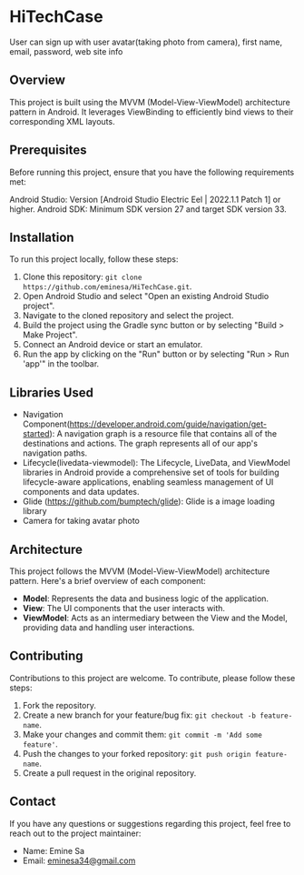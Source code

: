 # HiTechCase

User can sign up with user avatar(taking photo from camera), first name, email, password, web site info

## Overview

This project is built using the MVVM (Model-View-ViewModel) architecture pattern in Android. It leverages ViewBinding to efficiently bind views to their corresponding XML layouts.


## Prerequisites

Before running this project, ensure that you have the following requirements met:

Android Studio: Version [Android Studio Electric Eel | 2022.1.1 Patch 1] or higher.
Android SDK: Minimum SDK version 27 and target SDK version 33.


## Installation

To run this project locally, follow these steps:

1. Clone this repository: `git clone https://github.com/eminesa/HiTechCase.git`.
2. Open Android Studio and select "Open an existing Android Studio project".
3. Navigate to the cloned repository and select the project.
4. Build the project using the Gradle sync button or by selecting "Build > Make Project".
5. Connect an Android device or start an emulator.
6. Run the app by clicking on the "Run" button or by selecting "Run > Run 'app'" in the toolbar.

## Libraries Used

- Navigation Component(https://developer.android.com/guide/navigation/get-started): A navigation graph is a resource file that contains all of the destinations and actions. The graph represents all of our app's navigation paths.
- Lifecycle(livedata-viewmodel): The Lifecycle, LiveData, and ViewModel libraries in Android provide a comprehensive set of tools for building lifecycle-aware applications, enabling seamless management of UI components and data updates.
- Glide (https://github.com/bumptech/glide): Glide is a image loading library
- Camera for taking avatar photo

## Architecture

This project follows the MVVM (Model-View-ViewModel) architecture pattern. Here's a brief overview of each component:

- **Model**: Represents the data and business logic of the application.
- **View**: The UI components that the user interacts with.
- **ViewModel**: Acts as an intermediary between the View and the Model, providing data and handling user interactions.


## Contributing

Contributions to this project are welcome. To contribute, please follow these steps:

1. Fork the repository.
2. Create a new branch for your feature/bug fix: `git checkout -b feature-name`.
3. Make your changes and commit them: `git commit -m 'Add some feature'`.
4. Push the changes to your forked repository: `git push origin feature-name`.
5. Create a pull request in the original repository.

## Contact

If you have any questions or suggestions regarding this project, feel free to reach out to the project maintainer:

- Name: Emine Sa
- Email: eminesa34@gmail.com
